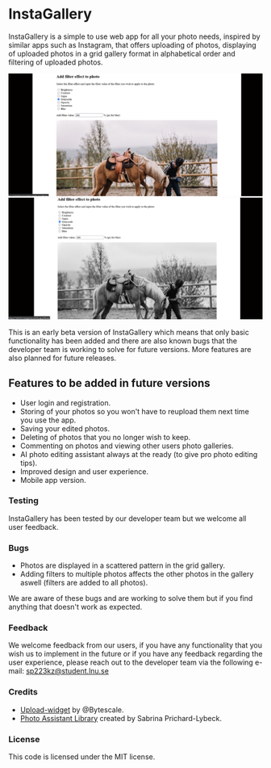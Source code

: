# InstaGallery

InstaGallery is a simple to use web app for all your photo needs, inspired by similar apps such as Instagram, that offers uploading of photos, displaying of uploaded photos in a grid gallery format in alphabetical order and filtering of uploaded photos.

![InstaGallery example before](./imageExamples/Before%20filtering.png)
![InstaGallery example after](./imageExamples/After%20applied%20filter.png)

This is an early beta version of InstaGallery which means that only basic functionality has been added and there are also known bugs that the developer team is working to solve for future versions. More features are also planned for future releases.

## Features to be added in future versions

* User login and registration.
* Storing of your photos so you won't have to reupload them next time you use the app.
* Saving your edited photos.
* Deleting of photos that you no longer wish to keep.
* Commenting on photos and viewing other users photo galleries.
* AI photo editing assistant always at the ready (to give pro photo editing tips).
* Improved design and user experience.
* Mobile app version.

### Testing

InstaGallery has been tested by our developer team but we welcome all user feedback.

### Bugs

* Photos are displayed in a scattered pattern in the grid gallery.
* Adding filters to multiple photos affects the other photos in the gallery aswell (filters are added to all photos).

We are aware of these bugs and are working to solve them but if you find anything that doesn't work as expected.

### Feedback

We welcome feedback from our users, if you have any functionality that you wish us to implement in the future or if you have any feedback regarding the user experience, please reach out to the developer team via the following e-mail: <sp223kz@student.lnu.se>

### Credits

* [Upload-widget](https://www.npmjs.com/package/@bytescale/upload-widget) by @Bytescale.
* [Photo Assistant Library](https://www.npmjs.com/package/photo-assistant) created by Sabrina Prichard-Lybeck.

### License

This code is licensed under the MIT license.
